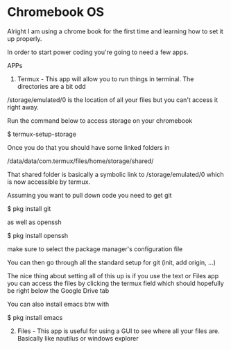# Chromebook OS

Alright I am using a chrome book for the first time and learning how to set it up properly. 

In order to start power coding you're going to need a few apps.

APPs

1. Termux - This app will allow you to run things in terminal. The directories are a bit odd

/storage/emulated/0 is the location of all your files but you can't access it right away.

Run the command below to access storage on your chromebook

$ termux-setup-storage

Once you do that you should have some linked folders in 

/data/data/com.termux/files/home/storage/shared/

That shared folder is basically a symbolic link to /storage/emulated/0 which is now accessible by termux.

Assuming you want to pull down code you need to get git

$ pkg install git

as well as openssh

$ pkg install openssh

make sure to select the package manager's configuration file

You can then go through all the standard setup for git (init, add origin, ...)

The nice thing about setting all of this up is if you use the text or Files app you can access the files by 
clicking the termux field which should hopefully be right below the Google Drive tab
    
You can also install emacs btw with
    
$ pkg install emacs
    
2. Files - This app is useful for using a GUI to see where all your files are. Basically like nautilus or windows explorer

